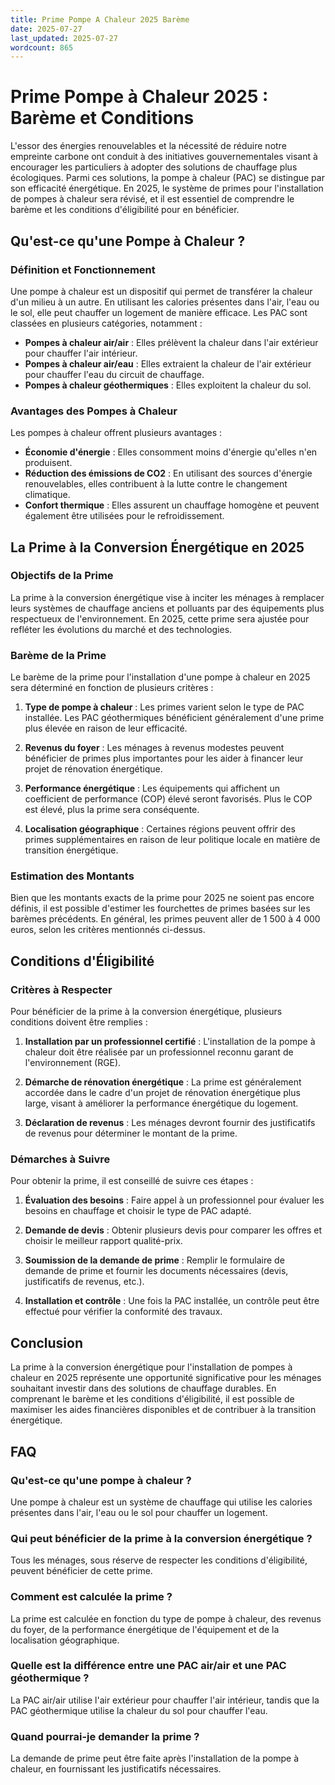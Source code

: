 ```yaml
---
title: Prime Pompe A Chaleur 2025 Barème
date: 2025-07-27
last_updated: 2025-07-27
wordcount: 865
---
```


# Prime Pompe à Chaleur 2025 : Barème et Conditions

L'essor des énergies renouvelables et la nécessité de réduire notre empreinte carbone ont conduit à des initiatives gouvernementales visant à encourager les particuliers à adopter des solutions de chauffage plus écologiques. Parmi ces solutions, la pompe à chaleur (PAC) se distingue par son efficacité énergétique. En 2025, le système de primes pour l'installation de pompes à chaleur sera révisé, et il est essentiel de comprendre le barème et les conditions d'éligibilité pour en bénéficier.

## Qu'est-ce qu'une Pompe à Chaleur ?

### Définition et Fonctionnement

Une pompe à chaleur est un dispositif qui permet de transférer la chaleur d'un milieu à un autre. En utilisant les calories présentes dans l'air, l'eau ou le sol, elle peut chauffer un logement de manière efficace. Les PAC sont classées en plusieurs catégories, notamment :

- **Pompes à chaleur air/air** : Elles prélèvent la chaleur dans l'air extérieur pour chauffer l'air intérieur.
- **Pompes à chaleur air/eau** : Elles extraient la chaleur de l'air extérieur pour chauffer l'eau du circuit de chauffage.
- **Pompes à chaleur géothermiques** : Elles exploitent la chaleur du sol.

### Avantages des Pompes à Chaleur

Les pompes à chaleur offrent plusieurs avantages :

- **Économie d'énergie** : Elles consomment moins d'énergie qu'elles n'en produisent.
- **Réduction des émissions de CO2** : En utilisant des sources d'énergie renouvelables, elles contribuent à la lutte contre le changement climatique.
- **Confort thermique** : Elles assurent un chauffage homogène et peuvent également être utilisées pour le refroidissement.

## La Prime à la Conversion Énergétique en 2025

### Objectifs de la Prime

La prime à la conversion énergétique vise à inciter les ménages à remplacer leurs systèmes de chauffage anciens et polluants par des équipements plus respectueux de l'environnement. En 2025, cette prime sera ajustée pour refléter les évolutions du marché et des technologies.

### Barème de la Prime

Le barème de la prime pour l'installation d'une pompe à chaleur en 2025 sera déterminé en fonction de plusieurs critères :

1. **Type de pompe à chaleur** : Les primes varient selon le type de PAC installée. Les PAC géothermiques bénéficient généralement d'une prime plus élevée en raison de leur efficacité.
   
2. **Revenus du foyer** : Les ménages à revenus modestes peuvent bénéficier de primes plus importantes pour les aider à financer leur projet de rénovation énergétique.

3. **Performance énergétique** : Les équipements qui affichent un coefficient de performance (COP) élevé seront favorisés. Plus le COP est élevé, plus la prime sera conséquente.

4. **Localisation géographique** : Certaines régions peuvent offrir des primes supplémentaires en raison de leur politique locale en matière de transition énergétique.

### Estimation des Montants

Bien que les montants exacts de la prime pour 2025 ne soient pas encore définis, il est possible d'estimer les fourchettes de primes basées sur les barèmes précédents. En général, les primes peuvent aller de 1 500 à 4 000 euros, selon les critères mentionnés ci-dessus.

## Conditions d'Éligibilité

### Critères à Respecter

Pour bénéficier de la prime à la conversion énergétique, plusieurs conditions doivent être remplies :

1. **Installation par un professionnel certifié** : L'installation de la pompe à chaleur doit être réalisée par un professionnel reconnu garant de l'environnement (RGE).

2. **Démarche de rénovation énergétique** : La prime est généralement accordée dans le cadre d'un projet de rénovation énergétique plus large, visant à améliorer la performance énergétique du logement.

3. **Déclaration de revenus** : Les ménages devront fournir des justificatifs de revenus pour déterminer le montant de la prime.

### Démarches à Suivre

Pour obtenir la prime, il est conseillé de suivre ces étapes :

1. **Évaluation des besoins** : Faire appel à un professionnel pour évaluer les besoins en chauffage et choisir le type de PAC adapté.

2. **Demande de devis** : Obtenir plusieurs devis pour comparer les offres et choisir le meilleur rapport qualité-prix.

3. **Soumission de la demande de prime** : Remplir le formulaire de demande de prime et fournir les documents nécessaires (devis, justificatifs de revenus, etc.).

4. **Installation et contrôle** : Une fois la PAC installée, un contrôle peut être effectué pour vérifier la conformité des travaux.

## Conclusion

La prime à la conversion énergétique pour l'installation de pompes à chaleur en 2025 représente une opportunité significative pour les ménages souhaitant investir dans des solutions de chauffage durables. En comprenant le barème et les conditions d'éligibilité, il est possible de maximiser les aides financières disponibles et de contribuer à la transition énergétique.

## FAQ

### Qu'est-ce qu'une pompe à chaleur ?

Une pompe à chaleur est un système de chauffage qui utilise les calories présentes dans l'air, l'eau ou le sol pour chauffer un logement.

### Qui peut bénéficier de la prime à la conversion énergétique ?

Tous les ménages, sous réserve de respecter les conditions d'éligibilité, peuvent bénéficier de cette prime.

### Comment est calculée la prime ?

La prime est calculée en fonction du type de pompe à chaleur, des revenus du foyer, de la performance énergétique de l'équipement et de la localisation géographique.

### Quelle est la différence entre une PAC air/air et une PAC géothermique ?

La PAC air/air utilise l'air extérieur pour chauffer l'air intérieur, tandis que la PAC géothermique utilise la chaleur du sol pour chauffer l'eau.

### Quand pourrai-je demander la prime ?

La demande de prime peut être faite après l'installation de la pompe à chaleur, en fournissant les justificatifs nécessaires.